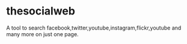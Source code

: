 thesocialweb
============

A tool to search facebook,twitter,youtube,instagram,flickr,youtube and many more on just one page.
